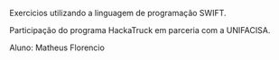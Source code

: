 Exercicios utilizando a linguagem de programação SWIFT. 

Participação do programa HackaTruck em parceria com a UNIFACISA.

Aluno: Matheus Florencio
